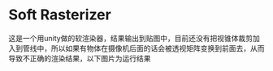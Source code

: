 # Soft Rasterizer
这是一个用unity做的软渲染器，结果输出到贴图中，目前还没有把视锥体裁剪加入到管线中，所以如果有物体在摄像机后面的话会被透视矩阵变换到前面去，从而导致不正确的渲染结果，以下图片为运行结果

